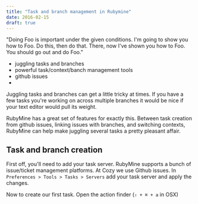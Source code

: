 ```yaml
---
title: "Task and branch management in Rubymine"
date: 2016-02-15
draft: true
---
```


"Doing Foo is important under the given conditions. I'm going to show you how to Foo. Do this, then do that. There, now I've shown you how to Foo. You should go out and do Foo."

<!-- excerpt -->

- juggling tasks and branches
- powerful task/context/banch management tools
- github issues
-

Juggling tasks and branches can get a little tricky at times. If you have a few tasks you're working on across multiple branches it would be nice if your text editor would pull its weight.

RubyMine has a great set of features for exactly this. Between task creation from github issues, linking issues with branches, and switching contexts, RubyMine can help make juggling several tasks a pretty pleasant affair.

## Task and branch creation

First off, you'll need to add your task server. RubyMine supports a bunch of issue/ticket management platforms. At Cozy we use Github issues. In `Preferences > Tools > Tasks > Servers` add your task server and apply the changes.

Now to create our first task. Open the action finder (`⇧ + ⌘ + a` in OSX)
